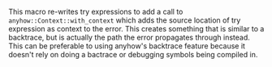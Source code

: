 This macro re-writes try expressions to add a call to `anyhow::Context::with_context` which adds the
source location of try expression as context to the error. This creates something that is similar to
a backtrace, but is actually the path the error propagates through instead. This can be preferable
to using anyhow's backtrace feature because it doesn't rely on doing a bactrace or debugging symbols
being compiled in.
